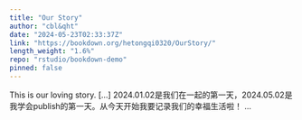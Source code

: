 ```yaml
---
title: "Our Story"
author: "cbl&qht"
date: "2024-05-23T02:33:37Z"
link: "https://bookdown.org/hetongqi0320/OurStory/"
length_weight: "1.6%"
repo: "rstudio/bookdown-demo"
pinned: false
---
```


This is our loving story. [...] 2024.01.02是我们在一起的第一天，2024.05.02是我学会publish的第一天。从今天开始我要记录我们的幸福生活啦！  ...
